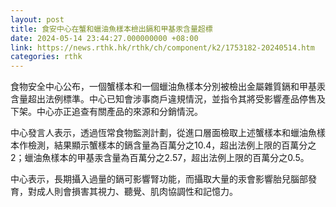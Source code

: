 ```yaml
---
layout: post
title: 食安中心在蟹和蠟油魚樣本檢出鎘和甲基汞含量超標
date: 2024-05-14 23:44:27.000000000 +08:00
link: https://news.rthk.hk/rthk/ch/component/k2/1753182-20240514.htm
categories: rthk
---
```


食物安全中心公布，一個蟹樣本和一個蠟油魚樣本分別被檢出金屬雜質鎘和甲基汞含量超出法例標準。中心已知會涉事商戶違規情況，並指令其將受影響產品停售及下架。中心亦正追查有關產品的來源和分銷情況。

中心發言人表示，透過恆常食物監測計劃，從進口層面檢取上述蟹樣本和蠟油魚樣本作檢測，結果顯示蟹樣本的鎘含量為百萬分之10.4，超出法例上限的百萬分之2；蠟油魚樣本的甲基汞含量為百萬分之2.57，超出法例上限的百萬分之0.5。

中心表示，長期攝入過量的鎘可影響腎功能，而攝取大量的汞會影響胎兒腦部發育，對成人則會損害其視力、聽覺、肌肉協調性和記憶力。
